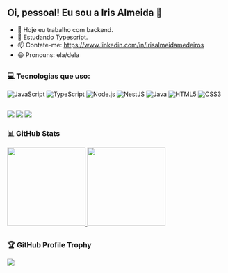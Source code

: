 ## Oi, pessoal! Eu sou a Iris Almeida 👋


- 🔭 Hoje eu trabalho com backend.
- 🌱 Estudando Typescript.
- 📫 Contate-me: https://www.linkedin.com/in/irisalmeidamedeiros
- 😄 Pronouns: ela/dela

##

### 💻 Tecnologias que uso:
![JavaScript](https://img.shields.io/badge/-JavaScript-black?style=flat-square&logo=javascript)
![TypeScript](https://img.shields.io/badge/-TypeScript-black?style=flat-square&logo=typescript)
![Node.js](https://img.shields.io/badge/-Node.js-black?style=flat-square&logo=node.js)
![NestJS](https://img.shields.io/badge/-NestJS-black?style=flat-square&logo=nestjs)
![Java](https://img.shields.io/badge/-Java-black?style=flat-square&logo=java)
![HTML5](https://img.shields.io/badge/-HTML5-black?style=flat-square&logo=html5)
![CSS3](https://img.shields.io/badge/-CSS3-black?style=flat-square&logo=css3)

##

<div>
  <a href="https://www.linkedin.com/in/irisalmeidamedeiros/" target="_brank"><img src="https://img.shields.io/badge/LinkedIn-0077B5?style=for-the-badge&logo=linkedin&logoColor=white" target="_blank"></a>
   <a href="https://www.instagram.com/irix.almeida?utm_source=qr&igsh=MWpkaHlxN2N4dmR1NQ==" target="_brank"><img src="https://img.shields.io/badge/Instagram-E4405F?style=for-the-badge&logo=instagram&logoColor=white" target="_blank"></a>
  <a href="iris.almeida.ti@gmail.com" target="_brank"><img src="https://img.shields.io/badge/Gmail-D14836?style=for-the-badge&logo=gmail&logoColor=white" target="_blank"></a>
</div>

### 📊 GitHub Stats
<a href="https://github.com/irixalmeida">
  <img height="180em" src="https://github-readme-stats.vercel.app/api?username=irixalmeida&show_icons=true&theme=dracula&include_all_commits=true&count_private=true&access_token=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"/>
<img height="180em" src="https://github-readme-stats.vercel.app/api/top-langs/?username=irixalmeida&layout=compact&langs_count=16&theme=dracula"/>

</a>

##

### 🏆 GitHub Profile Trophy
<a href="https://github.com/ryo-ma/github-profile-trophy">
  <img src="https://github-profile-trophy.vercel.app/?username=irixalmeida&theme=dracula" />
</a>
